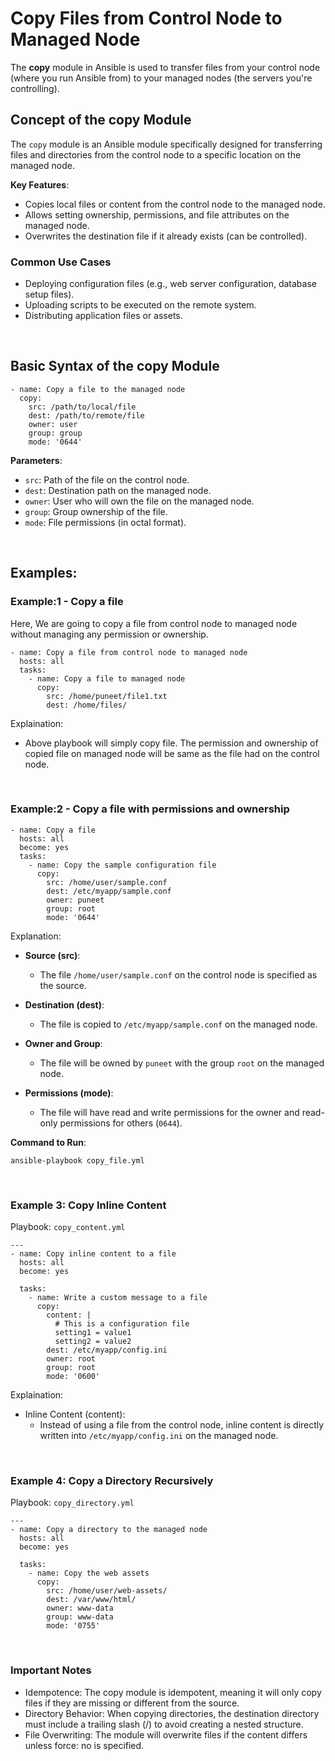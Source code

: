 # Copy Files from Control Node to Managed Node

The **copy** module in Ansible is used to transfer files from your control node (where you run Ansible from) to your managed nodes (the servers you're controlling).

## Concept of the copy Module

The ```copy``` module is an Ansible module specifically designed for transferring files and directories from the control node to a specific location on the managed node.

**Key Features**:
- Copies local files or content from the control node to the managed node.
- Allows setting ownership, permissions, and file attributes on the managed node.
- Overwrites the destination file if it already exists (can be controlled).

### Common Use Cases

- Deploying configuration files (e.g., web server configuration, database setup files).
- Uploading scripts to be executed on the remote system.
- Distributing application files or assets.

<br>

## Basic Syntax of the copy Module

```
- name: Copy a file to the managed node
  copy:
    src: /path/to/local/file
    dest: /path/to/remote/file
    owner: user
    group: group
    mode: '0644'
```

**Parameters**:
- ```src```: Path of the file on the control node.
- ```dest```: Destination path on the managed node.
- ```owner```: User who will own the file on the managed node.
- ```group```: Group ownership of the file.
- ```mode```: File permissions (in octal format).

<br>

## Examples:

### Example:1 - Copy a file

Here, We are going to copy a file from control node to managed node without managing any permission or ownership.

```
- name: Copy a file from control node to managed node
  hosts: all
  tasks:
    - name: Copy a file to managed node
      copy:
        src: /home/puneet/file1.txt
        dest: /home/files/
```

Explaination: 
- Above playbook will simply copy file. The permission and ownership of copied file on managed node will be same as the file had on the control node.

<br>

### Example:2 - Copy a file with permissions and ownership

```
- name: Copy a file
  hosts: all
  become: yes
  tasks:
    - name: Copy the sample configuration file
      copy:
        src: /home/user/sample.conf
        dest: /etc/myapp/sample.conf
        owner: puneet
        group: root
        mode: '0644'
```

Explanation:
- **Source (src)**:
  - The file ```/home/user/sample.conf``` on the control node is specified as the source.

- **Destination (dest)**:
  - The file is copied to ```/etc/myapp/sample.conf``` on the managed node.

- **Owner and Group**:
  - The file will be owned by ```puneet``` with the group ```root``` on the managed node.

- **Permissions (mode)**:
  - The file will have read and write permissions for the owner and read-only permissions for others (```0644```).

**Command to Run**:

```
ansible-playbook copy_file.yml
```

<br>

### Example 3: Copy Inline Content

Playbook: ```copy_content.yml```

```
---
- name: Copy inline content to a file
  hosts: all
  become: yes

  tasks:
    - name: Write a custom message to a file
      copy:
        content: |
          # This is a configuration file
          setting1 = value1
          setting2 = value2
        dest: /etc/myapp/config.ini
        owner: root
        group: root
        mode: '0600'
```

Explaination:
- Inline Content (content):
  - Instead of using a file from the control node, inline content is directly written into ```/etc/myapp/config.ini``` on the managed node.

<br>

### Example 4: Copy a Directory Recursively

Playbook: ```copy_directory.yml```

```
---
- name: Copy a directory to the managed node
  hosts: all
  become: yes

  tasks:
    - name: Copy the web assets
      copy:
        src: /home/user/web-assets/
        dest: /var/www/html/
        owner: www-data
        group: www-data
        mode: '0755'
```

<br>

### Important Notes

- Idempotence: The copy module is idempotent, meaning it will only copy files if they are missing or different from the source.
- Directory Behavior: When copying directories, the destination directory must include a trailing slash (/) to avoid creating a nested structure.
- File Overwriting: The module will overwrite files if the content differs unless force: no is specified.
